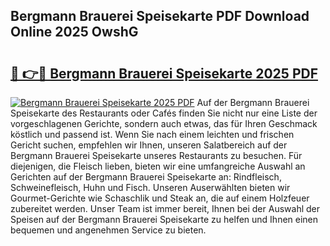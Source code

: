## Bergmann Brauerei Speisekarte PDF Download Online 2025 OwshG

# <h2><a href="http://gc8svu.nevu.top/?p=Bergmann+Brauerei+Speisekarte">🔗 👉🔴 Bergmann Brauerei Speisekarte 2025 PDF</a></h2>

[![Bergmann Brauerei Speisekarte 2025 PDF](https://i.imgur.com/dBaPXMq.png)](http://gc8svu.nevu.top/?p=Bergmann+Brauerei+Speisekarte)
Auf der Bergmann Brauerei Speisekarte des Restaurants oder Cafés finden Sie nicht nur eine Liste der vorgeschlagenen Gerichte, sondern auch etwas, das für Ihren Geschmack köstlich und passend ist. Wenn Sie nach einem leichten und frischen Gericht suchen, empfehlen wir Ihnen, unseren Salatbereich auf der Bergmann Brauerei Speisekarte unseres Restaurants zu besuchen. Für diejenigen, die Fleisch lieben, bieten wir eine umfangreiche Auswahl an Gerichten auf der Bergmann Brauerei Speisekarte an: Rindfleisch, Schweinefleisch, Huhn und Fisch. Unseren Auserwählten bieten wir Gourmet-Gerichte wie Schaschlik und Steak an, die auf einem Holzfeuer zubereitet werden. Unser Team ist immer bereit, Ihnen bei der Auswahl der Speisen auf der Bergmann Brauerei Speisekarte zu helfen und Ihnen einen bequemen und angenehmen Service zu bieten.
